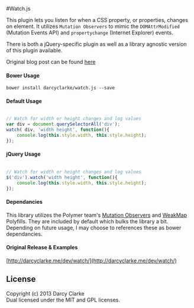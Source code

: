 #Watch.js
 
This plugin lets you listen for when a CSS property, or properties, changes on element. It utilizes `Mutation Observers` to mimic the `DOMAttrModified` (Mutation Events API) and `propertychange` (Internet Explorer) events.

There is both a jQuery-specific plugin as well as a library agnostic version of this plugin available. 

Original blog post can be found [here](http://darcyclarke.me/development/detect-attribute-changes-with-jquery/)

#### Bower Usage
```
bower install darcyclarke/watch.js --save
````

#### Default Usage
```javascript

// Watch for width or height changes and log values
var div = document.querySelectorAll('div');
watch( div, 'width height', function(){
	console.log(this.style.width, this.style.height);
});
````

#### jQuery Usage
```javascript

// Watch for width or height changes and log values
$('div').watch('width height', function(){
	console.log(this.style.width, this.style.height);
});
````

#### Dependancies 
This library utilizes the Polymer team's [Mutation Observers](https://github.com/polymer/MutationObservers) and [WeakMap](https://github.com/Polymer/WeakMap) Polyfills. They are included by default which bulks the library a bit. Depending on future usage, I may choose to references these as bower dependancies. 

#### Original Release & Examples

[http://darcyclarke.me/dev/watch/](http://darcyclarke.me/dev/watch/)


## License
Copyright (c) 2013 Darcy Clarke  
Dual licensed under the MIT and GPL licenses.  
